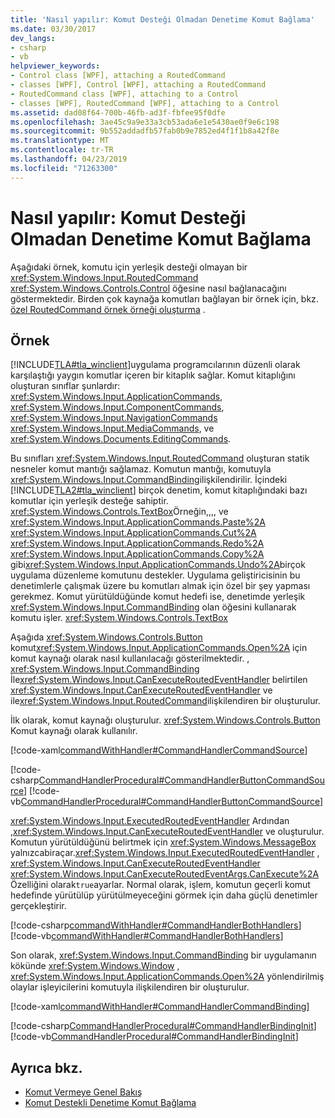 ```yaml
---
title: 'Nasıl yapılır: Komut Desteği Olmadan Denetime Komut Bağlama'
ms.date: 03/30/2017
dev_langs:
- csharp
- vb
helpviewer_keywords:
- Control class [WPF], attaching a RoutedCommand
- classes [WPF], Control [WPF], attaching a RoutedCommand
- RoutedCommand class [WPF], attaching to a Control
- classes [WPF], RoutedCommand [WPF], attaching to a Control
ms.assetid: dad08f64-700b-46fb-ad3f-fbfee95f0dfe
ms.openlocfilehash: 3ae45c9a9e33a3cb53ada6e1e5430ae0f9e6c198
ms.sourcegitcommit: 9b552addadfb57fab0b9e7852ed4f1f1b8a42f8e
ms.translationtype: MT
ms.contentlocale: tr-TR
ms.lasthandoff: 04/23/2019
ms.locfileid: "71263300"
---
```

# <a name="how-to-hook-up-a-command-to-a-control-with-no-command-support"></a>Nasıl yapılır: Komut Desteği Olmadan Denetime Komut Bağlama
Aşağıdaki örnek, komutu için yerleşik desteği olmayan bir <xref:System.Windows.Input.RoutedCommand> <xref:System.Windows.Controls.Control> öğesine nasıl bağlanacağını göstermektedir.  Birden çok kaynağa komutları bağlayan bir örnek için, bkz. [özel RoutedCommand örnek örneği oluşturma](https://github.com/Microsoft/WPF-Samples/tree/master/Input%20and%20Commands/CustomRoutedCommand) .  
  
## <a name="example"></a>Örnek  
 [!INCLUDE[TLA#tla_winclient](../../../../includes/tlasharptla-winclient-md.md)]uygulama programcılarının düzenli olarak karşılaştığı yaygın komutlar içeren bir kitaplık sağlar.  Komut kitaplığını oluşturan sınıflar şunlardır: <xref:System.Windows.Input.ApplicationCommands>, <xref:System.Windows.Input.ComponentCommands>, <xref:System.Windows.Input.NavigationCommands> <xref:System.Windows.Input.MediaCommands>, ve <xref:System.Windows.Documents.EditingCommands>.  
  
 Bu sınıfları <xref:System.Windows.Input.RoutedCommand> oluşturan statik nesneler komut mantığı sağlamaz.  Komutun mantığı, komutuyla <xref:System.Windows.Input.CommandBinding>ilişkilendirilir.  İçindeki [!INCLUDE[TLA2#tla_winclient](../../../../includes/tla2sharptla-winclient-md.md)] birçok denetim, komut kitaplığındaki bazı komutlar için yerleşik desteğe sahiptir.  <xref:System.Windows.Controls.TextBox>Örneğin,,,, ve <xref:System.Windows.Input.ApplicationCommands.Paste%2A> <xref:System.Windows.Input.ApplicationCommands.Cut%2A> <xref:System.Windows.Input.ApplicationCommands.Redo%2A> <xref:System.Windows.Input.ApplicationCommands.Copy%2A> gibi<xref:System.Windows.Input.ApplicationCommands.Undo%2A>birçok uygulama düzenleme komutunu destekler.  Uygulama geliştiricisinin bu denetimlerle çalışmak üzere bu komutları almak için özel bir şey yapması gerekmez.  Komut yürütüldüğünde komut hedefi ise, denetimde yerleşik <xref:System.Windows.Input.CommandBinding> olan öğesini kullanarak komutu işler. <xref:System.Windows.Controls.TextBox>  
  
 Aşağıda <xref:System.Windows.Controls.Button> komut<xref:System.Windows.Input.ApplicationCommands.Open%2A> için komut kaynağı olarak nasıl kullanılacağı gösterilmektedir.  , <xref:System.Windows.Input.CommandBinding> İle<xref:System.Windows.Input.CanExecuteRoutedEventHandler> belirtilen <xref:System.Windows.Input.CanExecuteRoutedEventHandler> ve ile<xref:System.Windows.Input.RoutedCommand>ilişkilendiren bir oluşturulur.  
  
 İlk olarak, komut kaynağı oluşturulur.  <xref:System.Windows.Controls.Button> Komut kaynağı olarak kullanılır.  
  
 [!code-xaml[commandWithHandler#CommandHandlerCommandSource](~/samples/snippets/csharp/VS_Snippets_Wpf/commandWithHandler/CSharp/Window1.xaml#commandhandlercommandsource)]  
  
 [!code-csharp[CommandHandlerProcedural#CommandHandlerButtonCommandSource](~/samples/snippets/csharp/VS_Snippets_Wpf/CommandHandlerProcedural/CSharp/Window1.xaml.cs#commandhandlerbuttoncommandsource)]
 [!code-vb[CommandHandlerProcedural#CommandHandlerButtonCommandSource](~/samples/snippets/visualbasic/VS_Snippets_Wpf/CommandHandlerProcedural/visualbasic/window1.xaml.vb#commandhandlerbuttoncommandsource)]  
  
 <xref:System.Windows.Input.ExecutedRoutedEventHandler> Ardından ,<xref:System.Windows.Input.CanExecuteRoutedEventHandler> ve oluşturulur.  Komutun yürütüldüğünü belirtmek için <xref:System.Windows.MessageBox> yalnızcabiraçar.<xref:System.Windows.Input.ExecutedRoutedEventHandler>  , <xref:System.Windows.Input.CanExecuteRoutedEventHandler> <xref:System.Windows.Input.CanExecuteRoutedEventArgs.CanExecute%2A> Özelliğini olarak`true`ayarlar.  Normal olarak, işlem, komutun geçerli komut hedefinde yürütülüp yürütülmeyeceğini görmek için daha güçlü denetimler gerçekleştirir.  
  
 [!code-csharp[commandWithHandler#CommandHandlerBothHandlers](~/samples/snippets/csharp/VS_Snippets_Wpf/commandWithHandler/CSharp/Window1.xaml.cs#commandhandlerbothhandlers)]
 [!code-vb[commandWithHandler#CommandHandlerBothHandlers](~/samples/snippets/visualbasic/VS_Snippets_Wpf/commandWithHandler/VisualBasic/Window1.xaml.vb#commandhandlerbothhandlers)]  
  
 Son olarak, <xref:System.Windows.Input.CommandBinding> bir uygulamanın kökünde <xref:System.Windows.Window> , <xref:System.Windows.Input.ApplicationCommands.Open%2A> yönlendirilmiş olaylar işleyicilerini komutuyla ilişkilendiren bir oluşturulur.  
  
 [!code-xaml[commandWithHandler#CommandHandlerCommandBinding](~/samples/snippets/csharp/VS_Snippets_Wpf/commandWithHandler/CSharp/Window1.xaml#commandhandlercommandbinding)]  
  
 [!code-csharp[CommandHandlerProcedural#CommandHandlerBindingInit](~/samples/snippets/csharp/VS_Snippets_Wpf/CommandHandlerProcedural/CSharp/Window1.xaml.cs#commandhandlerbindinginit)]
 [!code-vb[CommandHandlerProcedural#CommandHandlerBindingInit](~/samples/snippets/visualbasic/VS_Snippets_Wpf/CommandHandlerProcedural/visualbasic/window1.xaml.vb#commandhandlerbindinginit)]  
  
## <a name="see-also"></a>Ayrıca bkz.

- [Komut Vermeye Genel Bakış](commanding-overview.md)
- [Komut Destekli Denetime Komut Bağlama](how-to-hook-up-a-command-to-a-control-with-command-support.md)
